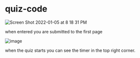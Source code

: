 # quiz-code
![Screen Shot 2022-01-05 at 8 18 31 PM](https://user-images.githubusercontent.com/95049535/148314057-093bd9b6-1de2-4bab-9feb-923168e4d795.png)

 when entered you are submitted to the first page

![image](https://user-images.githubusercontent.com/95049535/148313982-d0a6d151-8f5f-4990-942f-65c0f53c101d.png)

when the quiz starts you can see the timer in the top right corner.
